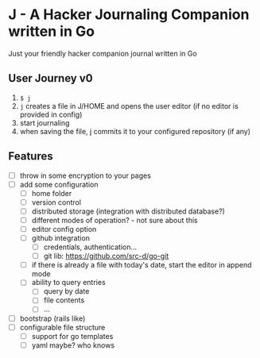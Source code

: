 # J - A Hacker Journaling Companion written in Go

Just your friendly hacker companion journal written in Go

## User Journey v0

1. `$ j`
2. `j` creates a file in J/HOME and opens the user editor (if no editor is provided in config)
3. start journaling
4. when saving the file, j commits it to your configured repository (if any)

## Features

- [ ] throw in some encryption to your pages
- [ ] add some configuration
  - [ ] home folder
  - [ ] version control
  - [ ] distributed storage (integration with distributed database?)
  - [ ] different modes of operation? - not sure about this
  - [ ] editor config option
  - [ ] github integration
    - [ ] credentials, authentication...
    - [ ] git lib: https://github.com/src-d/go-git
  - [ ] if there is already a file with today's date, start the editor in append mode
  - [ ] ability to query entries
    - [ ] query by date
    - [ ] file contents
    - [ ] ...
- [ ] bootstrap (rails like)
- [ ] configurable file structure
  - [ ] support for go templates
  - [ ] yaml maybe? who knows